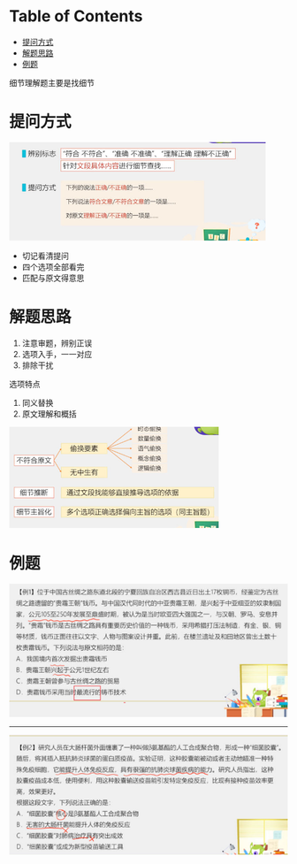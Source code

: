 # Table of Contents

* [提问方式](#提问方式)
* [解题思路](#解题思路)
* [例题](#例题)


细节理解题主要是找细节





# 提问方式

![image-20240115214531995](.images/image-20240115214531995.png)

+ 切记看清提问
+ 四个选项全部看完
+ 匹配与原文得意思

# 解题思路

1. 注意审题，辨别正误
2. 选项入手，一一对应
3. 排除干扰

选项特点

1. 同义替换
2. 原文理解和概括

![image-20240115214952313](.images/image-20240115214952313.png)

# 例题

![image-20240115221418599](.images/image-20240115221418599.png)

----

![image-20240115221643510](.images/image-20240115221643510.png)
